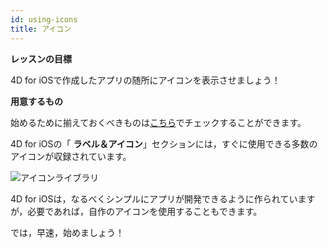 ```yaml
---
id: using-icons
title: アイコン
---
```


<div class = "objectives"> 

**レッスンの目標**

4D for iOSで作成したアプリの随所にアイコンを表示させましょう！</div> <div class = "prerequisites"> 

**用意するもの**

始めるために揃えておくべきものは[こちら](prerequisites.html)でチェックすることができます。</div> 

4D for iOSの「 **ラベル＆アイコン**」セクションには，すぐに使用できる多数のアイコンが収録されています。

![アイコンライブラリ](assets/en/custom-icons/icon-library.png)

4D for iOSは，なるべくシンプルにアプリが開発できるように作られていますが，必要であれば，自作のアイコンを使用することもできます。

では，早速，始めましょう！